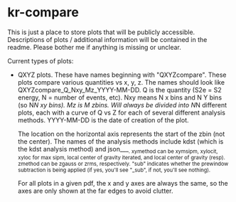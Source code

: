 # kr-compare

This is just a place to store plots that will be publicly accessible.
Descriptions of plots / additional information will be contained in the readme.
Please bother me if anything is missing or unclear.

Current types of plots:
- QXYZ plots. These have names beginning with "QXYZcompare". These plots compare
    various quantities vs x, y, z. The names should look like QXYZcompare\_Q\_Nxy\_Mz\_YYYY-MM-DD.
    Q is the quantity (S2e = S2 energy, N = number of events, etc). Nxy means N x bins and N
    Y bins (so N*N xy bins). Mz is M zbins. Will always be divided into N*N different plots,
    each with a curve of Q vs Z for each of several different analysis methods. YYYY-MM-DD is
    the date of creation of the plot.

    The location on the horizontal axis represents the start of the zbin (not the center).
    The names of the analysis methods include kdst (which is the kdst analysis method) and
    json\_<xymethod>\_<zmethod>\_<sub>. xymethod can be xymsipm, xylocit, xyloc for max sipm, local
    center of gravity iterated, and local center of gravity (resp). zmethod can be zgauss
    or zrms, respectively. "sub" indicates whether the prewindow subtraction is being applied
    (if yes, you'll see "\_sub", if not, you'll see nothing).

    For all plots in a given pdf, the x and y axes are always the same, so the axes are only
    shown at the far edges to avoid clutter. 

